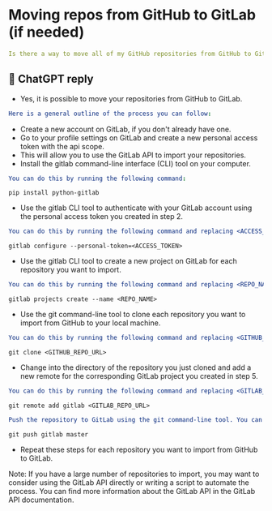 # Moving repos from GitHub to GitLab (if needed)

```yml
Is there a way to move all of my GitHub repositories from GitHub to Gitlab?
```

## 🤖 ChatGPT reply

- Yes, it is possible to move your repositories from GitHub to GitLab. 

```yml
Here is a general outline of the process you can follow:
```

- Create a new account on GitLab, if you don't already have one.
- Go to your profile settings on GitLab and create a new personal access token with the api scope. 
- This will allow you to use the GitLab API to import your repositories.
- Install the gitlab command-line interface (CLI) tool on your computer. 

```yml
You can do this by running the following command:
```

```
pip install python-gitlab
```

- Use the gitlab CLI tool to authenticate with your GitLab account using the personal access token you created in step 2.

```yml
You can do this by running the following command and replacing <ACCESS_TOKEN> with your actual access token:
```

```
gitlab configure --personal-token=<ACCESS_TOKEN>
```

- Use the gitlab CLI tool to create a new project on GitLab for each repository you want to import. 

```yml
You can do this by running the following command and replacing <REPO_NAME> with the name of your repository:
```

```
gitlab projects create --name <REPO_NAME>
```

- Use the git command-line tool to clone each repository you want to import from GitHub to your local machine. 

```yml
You can do this by running the following command and replacing <GITHUB_REPO_URL> with the URL of your repository on GitHub:
```

```
git clone <GITHUB_REPO_URL>
```

- Change into the directory of the repository you just cloned and add a new remote for the corresponding GitLab project you created in step 5. 

```yml
You can do this by running the following command and replacing <GITLAB_REPO_URL> with the URL of the GitLab project:
```

```
git remote add gitlab <GITLAB_REPO_URL>
```

```yml
Push the repository to GitLab using the git command-line tool. You can do this by running the following command:
```

```
git push gitlab master
```

- Repeat these steps for each repository you want to import from GitHub to GitLab.

Note: If you have a large number of repositories to import, you may want to consider using the GitLab API directly or writing a script to automate the process. You can find more information about the GitLab API in the GitLab API documentation.

